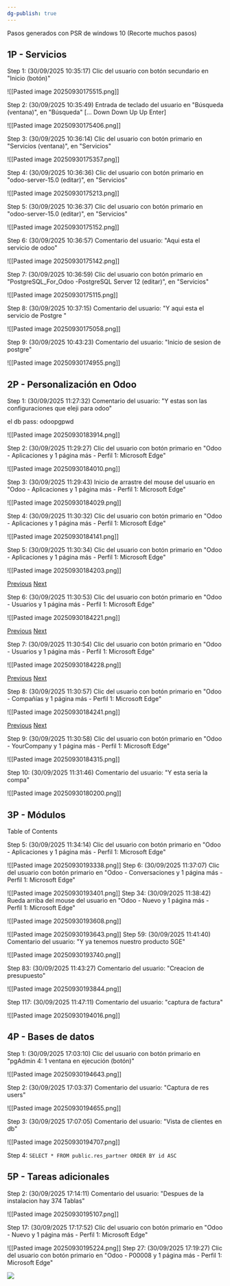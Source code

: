 ```yaml
---
dg-publish: true
---
```

Pasos generados con PSR de windows 10 (Recorte muchos pasos)

## 1P - Servicios

Step 1: (30/09/2025 10:35:17) Clic del usuario con botón secundario en "Inicio (botón)"

![[Pasted image 20250930175515.png]]  


Step 2: (30/09/2025 10:35:49) Entrada de teclado del usuario en "Búsqueda (ventana)", en "Búsqueda" [... Down Down Up Up Enter]

  

![[Pasted image 20250930175406.png]]  


Step 3: (30/09/2025 10:36:14) Clic del usuario con botón primario en "Servicios (ventana)", en "Servicios"

  

![[Pasted image 20250930175357.png]]  


Step 4: (30/09/2025 10:36:36) Clic del usuario con botón primario en "odoo-server-15.0 (editar)", en "Servicios"

  

![[Pasted image 20250930175213.png]]  



Step 5: (30/09/2025 10:36:37) Clic del usuario con botón primario en "odoo-server-15.0 (editar)", en "Servicios"

  

![[Pasted image 20250930175152.png]]  

Step 6: (30/09/2025 10:36:57) Comentario del usuario: "Aqui esta el servicio de odoo"

  

![[Pasted image 20250930175142.png]]  


Step 7: (30/09/2025 10:36:59) Clic del usuario con botón primario en "PostgreSQL_For_Odoo -PostgreSQL Server 12 (editar)", en "Servicios"

  

![[Pasted image 20250930175115.png]]  

Step 8: (30/09/2025 10:37:15) Comentario del usuario: "Y aqui esta el servicio de Postgre "

  

![[Pasted image 20250930175058.png]]  


Step 9: (30/09/2025 10:43:23) Comentario del usuario: "Inicio de sesion de postgre"

  

![[Pasted image 20250930174955.png]]  


## 2P - Personalización en Odoo 
  


Step 1: (30/09/2025 11:27:32) Comentario del usuario: "Y estas son las configuraciones que eleji para odoo"

el db pass: odoopgpwd
  

![[Pasted image 20250930183914.png]]  



Step 2: (30/09/2025 11:29:27) Clic del usuario con botón primario en "Odoo - Aplicaciones y 1 página más - Perfil 1: Microsoft Edge"

  

![[Pasted image 20250930184010.png]]  

Step 3: (30/09/2025 11:29:43) Inicio de arrastre del mouse del usuario en "Odoo - Aplicaciones y 1 página más - Perfil 1: Microsoft Edge"

  

![[Pasted image 20250930184029.png]]  


Step 4: (30/09/2025 11:30:32) Clic del usuario con botón primario en "Odoo - Aplicaciones y 1 página más - Perfil 1: Microsoft Edge"

  

![[Pasted image 20250930184141.png]]  


Step 5: (30/09/2025 11:30:34) Clic del usuario con botón primario en "Odoo - Aplicaciones y 1 página más - Perfil 1: Microsoft Edge"

  

![[Pasted image 20250930184203.png]]  

[Previous](#Top_of_index_html) [Next](#page_18)

Step 6: (30/09/2025 11:30:53) Clic del usuario con botón primario en "Odoo - Usuarios y 1 página más - Perfil 1: Microsoft Edge"

  

![[Pasted image 20250930184221.png]]  

[Previous](#Top_of_index_html) [Next](#page_19)

Step 7: (30/09/2025 11:30:54) Clic del usuario con botón primario en "Odoo - Usuarios y 1 página más - Perfil 1: Microsoft Edge"

  

![[Pasted image 20250930184228.png]]  

[Previous](#Top_of_index_html) [Next](#page_20)

Step 8: (30/09/2025 11:30:57) Clic del usuario con botón primario en "Odoo - Compañías y 1 página más - Perfil 1: Microsoft Edge"

  

![[Pasted image 20250930184241.png]]  

[Previous](#Top_of_index_html) [Next](#page_21)

Step 9: (30/09/2025 11:30:58) Clic del usuario con botón primario en "Odoo - YourCompany y 1 página más - Perfil 1: Microsoft Edge"

  

![[Pasted image 20250930184315.png]]  


Step 10: (30/09/2025 11:31:46) Comentario del usuario: "Y esta seria la compa"

  

![[Pasted image 20250930180200.png]]  

## 3P - Módulos
Table of Contents

Step 5: (30/09/2025 11:34:14) Clic del usuario con botón primario en "Odoo - Aplicaciones y 1 página más - Perfil 1: Microsoft Edge"

![[Pasted image 20250930193338.png]]
Step 6: (30/09/2025 11:37:07) Clic del usuario con botón primario en "Odoo - Conversaciones y 1 página más - Perfil 1: Microsoft Edge"

![[Pasted image 20250930193401.png]]
Step 34: (30/09/2025 11:38:42) Rueda arriba del mouse del usuario en "Odoo - Nuevo y 1 página más - Perfil 1: Microsoft Edge"

  

![[Pasted image 20250930193608.png]]

![[Pasted image 20250930193643.png]]
Step 59: (30/09/2025 11:41:40) Comentario del usuario: "Y ya tenemos nuestro producto SGE"

  

![[Pasted image 20250930193740.png]]

Step 83: (30/09/2025 11:43:27) Comentario del usuario: "Creacion de presupuesto"

  

![[Pasted image 20250930193844.png]]

Step 117: (30/09/2025 11:47:11) Comentario del usuario: "captura de factura"

  

![[Pasted image 20250930194016.png]]

## 4P - Bases de datos
Step 1: (30/09/2025 17:03:10) Clic del usuario con botón primario en "pgAdmin 4: 1 ventana en ejecución (botón)"

![[Pasted image 20250930194643.png]]  

  
Step 2: (30/09/2025 17:03:37) Comentario del usuario: "Captura de res users"

![[Pasted image 20250930194655.png]]  

Step 3: (30/09/2025 17:07:05) Comentario del usuario: "Vista de clientes en db"

  

![[Pasted image 20250930194707.png]]  


Step 4: 
`SELECT * FROM public.res_partner ORDER BY id ASC`
  

## 5P - Tareas adicionales
Step 2: (30/09/2025 17:14:11) Comentario del usuario: "Despues de la instalacion hay 374 Tablas"

![[Pasted image 20250930195107.png]]

Step 17: (30/09/2025 17:17:52) Clic del usuario con botón primario en "Odoo - Nuevo y 1 página más - Perfil 1: Microsoft Edge"

  

![[Pasted image 20250930195224.png]]
Step 27: (30/09/2025 17:19:27) Clic del usuario con botón primario en "Odoo - P00008 y 1 página más - Perfil 1: Microsoft Edge"

  

![](file:///tmp/lu759038bduh.tmp/lu759038be2i_tmp_d435fac9.png)